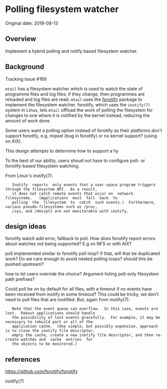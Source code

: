 # Polling filesystem watcher

Original date: 2018-08-13

## Overview

Implement a hybrid polling and notify based filesystem watcher.

## Background

Tracking issue #169

`mtail` has a filesystem watcher which is used to watch the state of programme
files and log files; if they change, then programmes are reloaded and log files
are read.  `mtail` uses the [fsnotify](https://github.com/fsnotify/fsnotify)
package to implement the filesystem watcher.  fsnotify, which uses the
`inotify(7)` system in Linux, lets `mtail` offload the work of polling the
filesystem for changes to one where it is notified by the kernel instead,
reducing the amount of work done.

Some users want a polling option instead of fsnotify as their platforms don't
support fsnotify, e.g. mipsel (bug in fsnotify) or no kernel support? (using on
AIX).

This design attempts to determine how to support a hy

To the best of our ability, users shoud not have to configure poll- or fsnotify-based filesystem watching.

From Linux's inotify(7):

       Inotify  reports  only events that a user-space program triggers through the filesystem API.  As a result,
       it does not catch remote events that occur on  network  filesystems.   (Applications  must  fall  back  to
       polling  the  filesystem  to  catch  such events.)  Furthermore, various pseudo-filesystems such as /proc,
       /sys, and /dev/pts are not monitorable with inotify.

## design ideas

fsnotify watch add error, fallback to poll.  How does fsnotify report errors about watches not being supported?  E.g on NFS or with AIX?

poll implemented similar to fsnotify poll loop?  if that, will that be duplicated work?  Do we care enough to avoid nested polling loops?  should this be pushed upstream?

how to let users override the choice?  Argument listing poll-only filesystem path prefixes?

Could poll be on by default for all files, with a timeout if no events have been received from inotify in some timeout?  This could be tricky, we don't need to poll files that are inotified.  But, again from inotify(7):

       Note that the event queue can overflow.  In this case, events are lost.  Robust applications should handle
       the possibility of lost events gracefully.  For example, it may be necessary to rebuild part or all of the
       application cache.  (One simple, but possibly expensive, approach is to close the inotify file descriptor,
       empty the cache, create a new inotify file descriptor, and then re-create watches and  cache  entries  for
       the objects to be monitored.)


## references

https://github.com/fsnotify/fsnotify

inotify(7)

